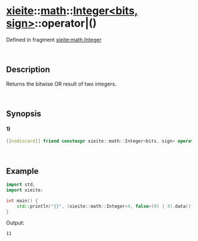 # [xieite](../../../../../xieite.md)\:\:[math](../../../../../math.md)\:\:[Integer<bits, sign>](../../../../integer.md)\:\:operator|\(\)
Defined in fragment [xieite:math.Integer](../../../../../../../src/math/integer.cpp)

&nbsp;

## Description
Returns the bitwise OR result of two integers.

&nbsp;

## Synopsis
#### 1)
```cpp
[[nodiscard]] friend constexpr xieite::math::Integer<bits, sign> operator|(xieite::math::Integer<bits, sign> leftOperand, xieite::math::Integer<bits, sign> rightOperand) noexcept;
```

&nbsp;

## Example
```cpp
import std;
import xieite;

int main() {
    std::println("{}", (xieite::math::Integer<4, false>(9) | 3).data());
}
```
Output:
```
11
```
